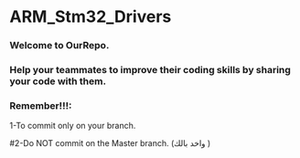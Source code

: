 # ARM_Stm32_Drivers
### Welcome to OurRepo.
### Help your teammates  to improve their coding skills by sharing your code with them.
### Remember!!!:

1-To commit only on your branch.  

#2-Do NOT commit on the Master branch.  (واخد بالك ) 

